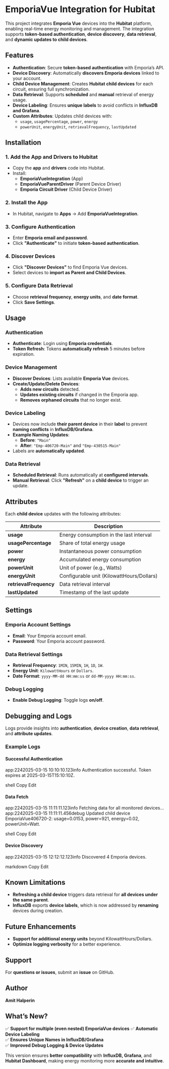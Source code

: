 # EmporiaVue Integration for Hubitat

This project integrates **Emporia Vue** devices into the **Hubitat** platform, enabling real-time energy monitoring and management. The integration supports **token-based authentication**, **device discovery**, **data retrieval**, and **dynamic updates to child devices**.

## Features
- **Authentication**: Secure **token-based authentication** with Emporia’s API.
- **Device Discovery**: Automatically **discovers Emporia devices** linked to your account.
- **Child Device Management**: Creates **Hubitat child devices** for each circuit, ensuring full synchronization.
- **Data Retrieval**: Supports **scheduled** and **manual** retrieval of energy usage.
- **Device Labeling**: Ensures **unique labels** to avoid conflicts in **InfluxDB and Grafana**.
- **Custom Attributes**: Updates child devices with:
  - `usage`, `usagePercentage`, `power`, `energy`
  - `powerUnit`, `energyUnit`, `retrievalFrequency`, `lastUpdated`

## Installation

### 1. **Add the App and Drivers to Hubitat**
- Copy the **app** and **drivers** code into Hubitat.
- Install:
  - **EmporiaVueIntegration** (App)
  - **EmporiaVueParentDriver** (Parent Device Driver)
  - **Emporia Circuit Driver** (Child Device Driver)

### 2. **Install the App**
- In Hubitat, navigate to **Apps** → Add **EmporiaVueIntegration**.

### 3. **Configure Authentication**
- Enter **Emporia email and password**.
- Click **"Authenticate"** to initiate **token-based authentication**.

### 4. **Discover Devices**
- Click **"Discover Devices"** to find Emporia Vue devices.
- Select devices to **import as Parent and Child Devices**.

### 5. **Configure Data Retrieval**
- Choose **retrieval frequency**, **energy units**, and **date format**.
- Click **Save Settings**.

## Usage

### Authentication
- **Authenticate**: Login using **Emporia credentials**.
- **Token Refresh**: Tokens **automatically refresh** 5 minutes before expiration.

### Device Management
- **Discover Devices**: Lists available **Emporia Vue** devices.
- **Create/Update/Delete Devices**:
  - **Adds new circuits** detected.
  - **Updates existing circuits** if changed in the Emporia app.
  - **Removes orphaned circuits** that no longer exist.

### Device Labeling
- Devices now include **their parent device** in their **label** to prevent **naming conflicts** in **InfluxDB/Grafana**.
- **Example Naming Updates**:
  - **Before**: `"Main"`
  - **After**: `"Emp-406720-Main"` and `"Emp-430515-Main"`  
- Labels are **automatically updated**.

### Data Retrieval
- **Scheduled Retrieval**: Runs automatically at **configured intervals**.
- **Manual Retrieval**: Click **"Refresh"** on a **child device** to trigger an update.

## Attributes

Each **child device** updates with the following attributes:

| Attribute           | Description |
|--------------------|-------------|
| **usage**          | Energy consumption in the last interval |
| **usagePercentage** | Share of total energy usage |
| **power**         | Instantaneous power consumption |
| **energy**        | Accumulated energy consumption |
| **powerUnit**     | Unit of power (e.g., Watts) |
| **energyUnit**    | Configurable unit (KilowattHours/Dollars) |
| **retrievalFrequency** | Data retrieval interval |
| **lastUpdated**   | Timestamp of the last update |

## Settings

### Emporia Account Settings
- **Email**: Your Emporia account email.
- **Password**: Your Emporia account password.

### Data Retrieval Settings
- **Retrieval Frequency**: `1MIN`, `15MIN`, `1H`, `1D`, `1W`.
- **Energy Unit**: `KilowattHours` or `Dollars`.
- **Date Format**: `yyyy-MM-dd HH:mm:ss` or `dd-MM-yyyy HH:mm:ss`.

### Debug Logging
- **Enable Debug Logging**: Toggle logs **on/off**.

## Debugging and Logs

Logs provide insights into **authentication**, **device creation**, **data retrieval**, and **attribute updates**. 

### Example Logs
#### Successful Authentication
app:2242025-03-15 10:10:10.123info Authentication successful. Token expires at 2025-03-15T15:10:10Z.

shell
Copy
Edit
#### Data Fetch
app:2242025-03-15 11:11:11.123info Fetching data for all monitored devices... app:2242025-03-15 11:11:11.456debug Updated child device EmporiaVue406720-2: usage=0.0153, power=921, energy=0.02, powerUnit=Watt.

shell
Copy
Edit
#### Device Discovery
app:2242025-03-15 12:12:12.123info Discovered 4 Emporia devices.

markdown
Copy
Edit

## Known Limitations
- **Refreshing a child device** triggers data retrieval for **all devices under the same parent**.
- **InfluxDB** exports **device labels**, which is now addressed by **renaming** devices during creation.

## Future Enhancements
- **Support for additional energy units** beyond KilowattHours/Dollars.
- **Optimize logging verbosity** for a better experience.

## Support
For **questions or issues**, submit an **issue** on GitHub.

## Author
**Amit Halperin**

## What’s New?
✅ **Support for multiple (even nested) EmporiaVue devices**
✅ **Automatic Device Labeling**  
✅ **Ensures Unique Names in InfluxDB/Grafana**  
✅ **Improved Debug Logging & Device Updates**  

This version ensures **better compatibility** with **InfluxDB, Grafana**, and **Hubitat Dashboard**, making energy monitoring more **accurate and intuitive**.
